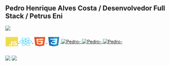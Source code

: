 ##  Pedro Henrique Alves Costa  /  Desenvolvedor Full Stack      /     Petrus Eni 
 <div>
  <a href="https://github.com/Pedrohacc">
 
  <img height="180em" src="https://github-readme-stats.vercel.app/api/top-langs/?username=Pedrohacc&layout=compact&langs_count=7&theme=dracula"/>
</div>
<div style="display: inline_block"><br>
  <img align="center" alt="Pedro-Js" height="30" width="40" src="https://raw.githubusercontent.com/devicons/devicon/master/icons/javascript/javascript-plain.svg">
  <img align="center" alt="Pedro-React" height="30" width="40" src="https://raw.githubusercontent.com/devicons/devicon/master/icons/react/react-original.svg">
  <img align="center" alt="Pedro-HTML" height="30" width="40" src="https://raw.githubusercontent.com/devicons/devicon/master/icons/html5/html5-original.svg">
  <img align="center" alt="Pedro-CSS" height="30" width="40" src="https://raw.githubusercontent.com/devicons/devicon/master/icons/css3/css3-original.svg">
  <img align="center" alt="Pedro-" height="30" width="40" src="https://cdn-icons-png.flaticon.com/512/154/154878.png">
  <img align="center" alt="Pedro-" height="30" width="40" src="https://seeklogo.com/images/P/PHP-logo-0B2FDC4529-seeklogo.com.png">
  <img align="center" alt="Pedro-" height="30" width="40" src="https://icons-for-free.com/iconfiles/png/512/install+javascript+js+node+npm+tools+icon-1320165731324625592.png">
  </div>
  
  ##
 
<div> 
  <a href = "mailto:pedrohenriquealvescosta4@gmail.com"><img src="https://img.shields.io/badge/-Gmail-%23333?style=for-the-badge&logo=gmail&logoColor=white" target="_blank"></a>
  <a href="https://www.linkedin.com/in/pedro-costa-12905818a/" target="_blank"><img src="https://img.shields.io/badge/-LinkedIn-%230077B5?style=for-the-badge&logo=linkedin&logoColor=white" target="_blank"></a> 
 

 
</div>
